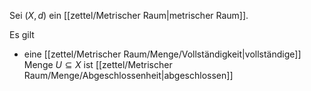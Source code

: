 Sei $(X, d)$ ein [[zettel/Metrischer Raum|metrischer Raum]].

Es gilt
- eine [[zettel/Metrischer Raum/Menge/Vollständigkeit|vollständige]] Menge $U \subseteq X$ ist [[zettel/Metrischer Raum/Menge/Abgeschlossenheit|abgeschlossen]]